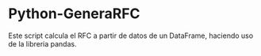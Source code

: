 # Python-GeneraRFC

Este script calcula el RFC a partir de datos de un DataFrame, haciendo uso de la libreria pandas.
